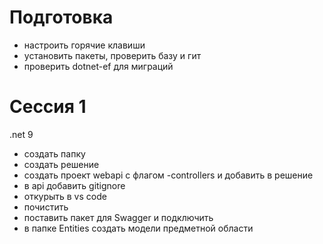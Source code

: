 # Подготовка 

- настроить горячие клавиши
- установить пакеты, проверить базу и гит
- проверить dotnet-ef для миграций



# Сессия 1
.net 9

- создать папку
- создать решение
- создать проект webapi с флагом -controllers и добавить в решение
- в api добавить gitignore
- откурыть в vs code
- почистить
- поставить пакет для Swagger и подключить
- в папке Entities создать модели предметной области